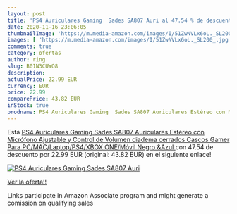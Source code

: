 ```yaml
---
layout: post
title: 'PS4 Auriculares Gaming  Sades SA807 Auri al 47.54 % de descuento'
date: 2020-11-16 23:06:05
thumbnailImage: 'https://m.media-amazon.com/images/I/51ZwNVLx6oL._SL200_.jpg'
images: [ 'https://m.media-amazon.com/images/I/51ZwNVLx6oL._SL200_.jpg' ]
comments: true
category: ofertas
author: ring
slug: B01N3CUWO8
description:
actualPrice: 22.99 EUR
currency: EUR
price: 22.99
comparePrice: 43.82 EUR
inStock: true
prodname: PS4 Auriculares Gaming  Sades SA807 Auriculares Estéreo con Micrófono Ajustable y Control de Volumen  diadema cerrados  Cascos Gamer Para PC/MAC/Laptop/PS4/XBOX ONE/Móvil  Negro &Azul 
---
```


Está [PS4 Auriculares Gaming  Sades SA807 Auriculares Estéreo con Micrófono Ajustable y Control de Volumen  diadema cerrados  Cascos Gamer Para PC/MAC/Laptop/PS4/XBOX ONE/Móvil  Negro &Azul ](https://www.amazon.es/dp/B01N3CUWO8/?tag=tolees-21) con 47.54 de descuento por 22.99 EUR (original: 43.82 EUR) en el siguiente enlace!

[![PS4 Auriculares Gaming  Sades SA807 Auri](https://m.media-amazon.com/images/I/51ZwNVLx6oL._SL200_.jpg)](https://www.amazon.es/dp/B01N3CUWO8/?tag=tolees-21)

[Ver la oferta!!](https://www.amazon.es/dp/B01N3CUWO8/?tag=tolees-21)

Links participate in Amazon Associate program and might generate a comission on qualifying sales


